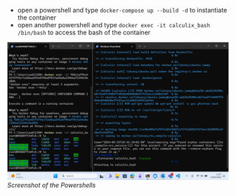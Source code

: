 * open a powershell and type `docker-compose up --build -d` to instantiate the container
* open another powershell and type `docker exec -it calculix_bash /bin/bash` to access the bash of the container

![](./powershell_view.png) *Screenshot of the Powershells*